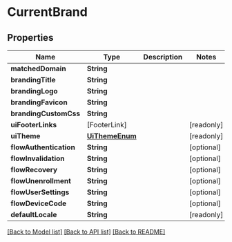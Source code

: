 # CurrentBrand

## Properties
Name | Type | Description | Notes
------------ | ------------- | ------------- | -------------
**matchedDomain** | **String** |  | 
**brandingTitle** | **String** |  | 
**brandingLogo** | **String** |  | 
**brandingFavicon** | **String** |  | 
**brandingCustomCss** | **String** |  | 
**uiFooterLinks** | [FooterLink] |  | [readonly] 
**uiTheme** | [**UiThemeEnum**](UiThemeEnum.md) |  | [readonly] 
**flowAuthentication** | **String** |  | [optional] 
**flowInvalidation** | **String** |  | [optional] 
**flowRecovery** | **String** |  | [optional] 
**flowUnenrollment** | **String** |  | [optional] 
**flowUserSettings** | **String** |  | [optional] 
**flowDeviceCode** | **String** |  | [optional] 
**defaultLocale** | **String** |  | [readonly] 

[[Back to Model list]](../README.md#documentation-for-models) [[Back to API list]](../README.md#documentation-for-api-endpoints) [[Back to README]](../README.md)


